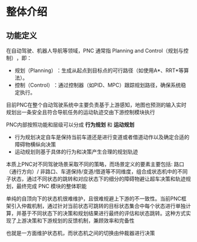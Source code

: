 # 整体介绍

## 功能定义

在自动驾驶、机器人导航等领域，​​PNC​​ 通常指 ​​Planning and Control（规划与控制）​​，即：

+ ​​规划（Planning）​​：生成从起点到目标点的可行路径（如使用A*、RRT*等算法）。
+ ​控制（Control）​​：通过控制器（如PID、MPC）跟踪规划路径，确保系统稳定执行。

目前PNC在整个自动驾驶系统中主要负责基于上游感知，地图也预测的输入实时规划出一条安全且符合导航任务的运动轨迹交由下游控制模块执行

PNC内部按照功能和层级可以分成 **行为规划** 和 **运动规划**

+ 行为规划决定自车是保持当前车道还是进行变道或者借道动作以及确定合适的障碍物横纵向决策
+ 运动规划则基于具体的行为和决策产生合理的规划轨迹

本质上PNC对不同驾驶场景采取不同的策略，而场景定义的要素主要包括: 路口（通行方向）/ 非路口、车道保持/变道/借道等不同维度，组合成状态机中的不同子状态，通过不同状态的跳转和对应状态下的细分的障碍物避让超车决策和轨迹规划，最终完成 PNC 模块的整体职能

单纯的自顶向下的状态机很难维护，且很难规避上下游的不一致性。当前PNC框架引入仲裁机制，通过针对当前状态可跳转的目标状态集合中每个状态进行单独计算，并基于不同状态下的决策和规划结果进行最终的评估和状态跳转。这种方式实现了上游决策和下游规划的反馈机制，兼顾效率和完备性

也就是一方面维护状态机，而状态机之间的切换由仲裁器进行决策

